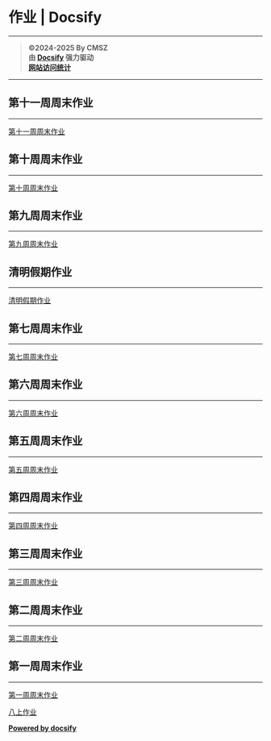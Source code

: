 ﻿<h1>作业 | Docsify</h1>

---

> **©2024-2025 By CMSZ**  
> **由 [Docsify](https://docsify.js.org/) 强力驱动**  
> [**网站访问统计**](https://umami.acmsz.top/share/9PRtp5s5D0AqW9Hz/hw.acmsz.top)

---
## 第十一周周末作业
---
[第十一周周末作业](../hw/11.md ":include")
## 第十周周末作业
---
[第十周周末作业](../hw/10.md ":include")
## 第九周周末作业
---
[第九周周末作业](../hw/9.md ":include")
## 清明假期作业
---
[清明假期作业](../hw/8.md ":include")
## 第七周周末作业
---
[第七周周末作业](../hw/7.md ":include")
## 第六周周末作业
---
[第六周周末作业](../hw/6.md ":include")
## 第五周周末作业
---
[第五周周末作业](../hw/5.md ":include")
## 第四周周末作业
---
[第四周周末作业](../hw/4.md ":include")
## 第三周周末作业
---
[第三周周末作业](../hw/3.md ":include")
## 第二周周末作业
---
[第二周周末作业](../hw/2.md ":include")
## 第一周周末作业
---
[第一周周末作业](../hw/1.md ":include")


[八上作业](main_G8S1.md)

[**Powered by docsify**](https://docsify.js.org)  
